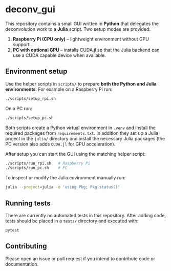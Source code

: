 # deconv_gui

This repository contains a small GUI written in **Python** that delegates the
deconvolution work to a **Julia** script. Two setup modes are provided:

1. **Raspberry Pi (CPU only)** – lightweight environment without GPU support.
2. **PC with optional GPU** – installs CUDA.jl so that the Julia backend can use
   a CUDA capable device when available.

## Environment setup

Use the helper scripts in `scripts/` to prepare **both the Python and Julia
environments**. For example on a Raspberry Pi run:

```bash
./scripts/setup_rpi.sh
```

On a PC run:

```bash
./scripts/setup_pc.sh
```

Both scripts create a Python virtual environment in `.venv` and install the
required packages from `requirements.txt`.  In addition they set up a Julia
project in the `julia/` directory and install the necessary Julia packages
(the PC version also adds `CUDA.jl` for GPU acceleration).

After setup you can start the GUI using the matching helper script:

```bash
./scripts/run_rpi.sh   # Raspberry Pi
./scripts/run_pc.sh    # PC
```

To inspect or modify the Julia environment manually run:

```bash
julia --project=julia -e 'using Pkg; Pkg.status()'
```

## Running tests

There are currently no automated tests in this repository. After adding code, tests should be placed in a `tests/` directory and executed with:

```bash
pytest
```

## Contributing

Please open an issue or pull request if you intend to contribute code or documentation.
